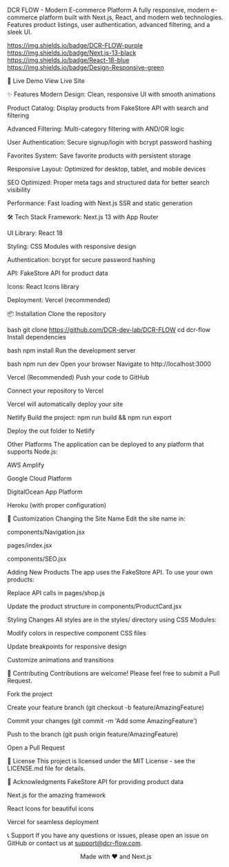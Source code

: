 DCR FLOW - Modern E-commerce Platform
A fully responsive, modern e-commerce platform built with Next.js, React, and modern web technologies. Features product listings, user authentication, advanced filtering, and a sleek UI.

https://img.shields.io/badge/DCR-FLOW-purple https://img.shields.io/badge/Next.js-13-black https://img.shields.io/badge/React-18-blue https://img.shields.io/badge/Design-Responsive-green

🚀 Live Demo
View Live Site 

✨ Features
Modern Design: Clean, responsive UI with smooth animations

Product Catalog: Display products from FakeStore API with search and filtering

Advanced Filtering: Multi-category filtering with AND/OR logic

User Authentication: Secure signup/login with bcrypt password hashing

Favorites System: Save favorite products with persistent storage

Responsive Layout: Optimized for desktop, tablet, and mobile devices

SEO Optimized: Proper meta tags and structured data for better search visibility

Performance: Fast loading with Next.js SSR and static generation

🛠️ Tech Stack
Framework: Next.js 13 with App Router

UI Library: React 18

Styling: CSS Modules with responsive design

Authentication: bcrypt for secure password hashing

API: FakeStore API for product data

Icons: React Icons library

Deployment: Vercel (recommended)

📦 Installation
Clone the repository

bash
git clone https://github.com/DCR-dev-lab/DCR-FLOW
cd dcr-flow
Install dependencies

bash
npm install
Run the development server

bash
npm run dev
Open your browser
Navigate to http://localhost:3000

Vercel (Recommended)
Push your code to GitHub

Connect your repository to Vercel

Vercel will automatically deploy your site

Netlify
Build the project: npm run build && npm run export

Deploy the out folder to Netlify

Other Platforms
The application can be deployed to any platform that supports Node.js:

AWS Amplify

Google Cloud Platform

DigitalOcean App Platform

Heroku (with proper configuration)

🎨 Customization
Changing the Site Name
Edit the site name in:

components/Navigation.jsx

pages/index.jsx

components/SEO.jsx

Adding New Products
The app uses the FakeStore API. To use your own products:

Replace API calls in pages/shop.js

Update the product structure in components/ProductCard.jsx

Styling Changes
All styles are in the styles/ directory using CSS Modules:

Modify colors in respective component CSS files

Update breakpoints for responsive design

Customize animations and transitions

🤝 Contributing
Contributions are welcome! Please feel free to submit a Pull Request.

Fork the project

Create your feature branch (git checkout -b feature/AmazingFeature)

Commit your changes (git commit -m 'Add some AmazingFeature')

Push to the branch (git push origin feature/AmazingFeature)

Open a Pull Request

📝 License
This project is licensed under the MIT License - see the LICENSE.md file for details.

🙏 Acknowledgments
FakeStore API for providing product data

Next.js for the amazing framework

React Icons for beautiful icons

Vercel for seamless deployment

📞 Support
If you have any questions or issues, please open an issue on GitHub or contact us at support@dcr-flow.com.

<div align="center">
Made with ❤️ and Next.js

</div>